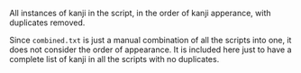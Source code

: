 All instances of kanji in the script, in the order of kanji apperance, with duplicates removed.

Since `combined.txt` is just a manual combination of all the scripts into one, it does not consider the order of appearance. It is included here just to have a complete list of kanji in all the scripts with no duplicates.